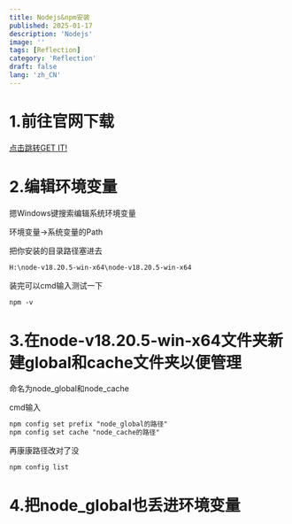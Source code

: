 ```yaml
---
title: Nodejs&npm安装
published: 2025-01-17
description: 'Nodejs'
image: ''
tags: [Reflection]
category: 'Reflection'
draft: false 
lang: 'zh_CN'
---
```


# 1.前往官网下载

[点击跳转GET IT!](https://nodejs.org/en/about/previous-releases)

# 2.编辑环境变量

摁Windows键搜索编辑系统环境变量<br>

环境变量->系统变量的Path<br>

把你安装的目录路径塞进去

``` txt
H:\node-v18.20.5-win-x64\node-v18.20.5-win-x64
```

装完可以cmd输入测试一下

```txt
npm -v
```

# 3.在node-v18.20.5-win-x64文件夹新建global和cache文件夹以便管理

命名为node_global和node_cache<br>

cmd输入

```txt
npm config set prefix "node_global的路径"
npm config set cache "node_cache的路径"
```
再康康路径改对了没
```txt
npm config list
```
# 4.把node_global也丢进环境变量



